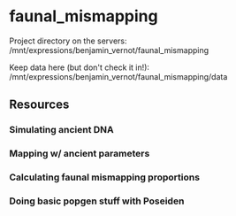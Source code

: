 # faunal_mismapping

Project directory on the servers:  
/mnt/expressions/benjamin_vernot/faunal_mismapping

Keep data here (but don't check it in!):  
/mnt/expressions/benjamin_vernot/faunal_mismapping/data


## Resources

### Simulating ancient DNA

### Mapping w/ ancient parameters

### Calculating faunal mismapping proportions

### Doing basic popgen stuff with Poseiden
